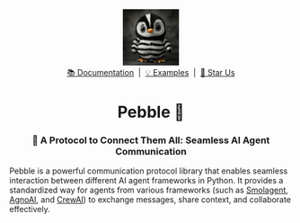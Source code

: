 <div align="center" id="top">
  <a href="https://docs.pebbling.ai">
    <picture>
      <img src="sample_data/image/image.png" alt="Pebble" width="100">
    </picture>
  </a>
</div>
<div align="center">
  <a href="https://docs.pebbling.ai">📚 Documentation</a> &nbsp;|&nbsp;
  <a href="examples">💡 Examples</a> &nbsp;|&nbsp;
  <a href="https://github.com/Pebbling-ai/pebble/stargazers">🌟 Star Us</a>
</div>

<div align="center" id="top">
  <h1><strong>Pebble 🐧</strong></h1>
</div>


<div align="center">
  <h3>🔄 A Protocol to Connect Them All: Seamless AI Agent Communication</h3>
</div>

Pebble is a powerful communication protocol library that enables seamless interaction between different AI agent frameworks in Python. It provides a standardized way for agents from various frameworks (such as [Smolagent](https://github.com/huggingface/smolagents), [AgnoAI](https://github.com/agno-agi/agno), and [CrewAI](https://github.com/crewai/crewai)) to exchange messages, share context, and collaborate effectively.

